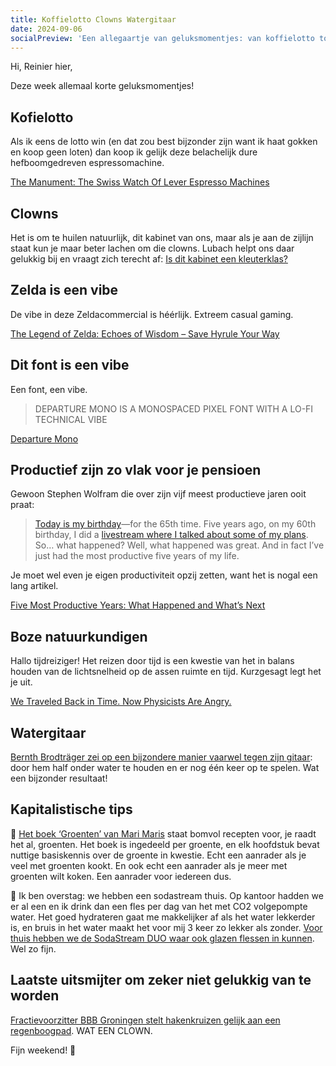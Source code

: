 ```yaml
---
title: Koffielotto Clowns Watergitaar
date: 2024-09-06
socialPreview: 'Een allegaartje van geluksmomentjes: van koffielotto tot watergitaar'
---
```


Hi, Reinier hier,

Deze week allemaal korte geluksmomentjes!

## Kofielotto 

Als ik eens de lotto win (en dat zou best bijzonder zijn want ik haat gokken en koop geen loten) dan koop ik gelijk deze belachelijk dure hefboomgedreven espressomachine. 

[The Manument: The Swiss Watch Of Lever Espresso Machines](https://youtu.be/aHz2rU_xK3g)

## Clowns

Het is om te huilen natuurlijk, dit kabinet van ons, maar als je aan de zijlijn staat kun je maar beter lachen om die clowns. Lubach helpt ons daar gelukkig bij en vraagt zich terecht af: [Is dit kabinet een kleuterklas?](https://www.youtube.com/watch?v=ctyKtg_RCZA)

## Zelda is een vibe

De vibe in deze Zeldacommercial is héérlijk. Extreem casual gaming.

[The Legend of Zelda: Echoes of Wisdom – Save Hyrule Your Way](https://www.youtube.com/watch?v=_G8Ks1rQhhc)

## Dit font is een vibe

Een font, een vibe.

> DEPARTURE MONO IS A MONOSPACED PIXEL FONT WITH A LO-FI TECHNICAL VIBE

[Departure Mono](https://departuremono.com/)

## Productief zijn zo vlak voor je pensioen

Gewoon Stephen Wolfram die over zijn vijf meest productieve jaren ooit praat:

> [Today is my birthday](https://www.wolframalpha.com/input?i=how+old+is+stephen+wolfram)—for the 65th time. Five years ago, on my 60th birthday, I did a [livestream where I talked about some of my plans](https://www.youtube.com/watch?v=2-aAi6QXsl0). So… what happened? Well, what happened was great. And in fact I’ve just had the most productive five years of my life.

Je moet wel even je eigen productiviteit opzij zetten, want het is nogal een lang artikel.

[Five Most Productive Years: What Happened and What’s Next](https://writings.stephenwolfram.com/2024/08/five-most-productive-years-what-happened-and-whats-next/)

## Boze natuurkundigen

Hallo tijdreiziger! Het reizen door tijd is een kwestie van het in balans houden van de lichtsnelheid op de assen ruimte en tijd. Kurzgesagt legt het je uit.

[We Traveled Back in Time. Now Physicists Are Angry.](https://www.youtube.com/watch?v=dBxxi5XAm3U)

## Watergitaar

[Bernth Brodträger zei op een bijzondere manier vaarwel tegen zijn gitaar](https://youtu.be/3C5fUQYHyPE?si=syPC6SE9rs5HqDg0): door hem half onder water te houden en er nog één keer op te spelen. Wat een bijzonder resultaat!

## Kapitalistische tips

📗 [Het boek ‘Groenten’ van Mari Maris](https://partner.bol.com/click/click?p=2&t=url&s=1066120&f=TXL&url=https%3A%2F%2Fwww.bol.com%2Fnl%2Fnl%2Fp%2Fgroenten%2F9300000042258505%2F&name=Groenten%2C%20Mari%20Maris) staat bomvol recepten voor, je raadt het al, groenten. Het boek is ingedeeld per groente, en elk hoofdstuk bevat nuttige basiskennis over de groente in kwestie. Echt een aanrader als je veel met groenten kookt. En ook echt een aanrader als je meer met groenten wilt koken. Een aanrader voor iedereen dus.

🚰 Ik ben overstag: we hebben een sodastream thuis. Op kantoor hadden we er al een en ik drink dan een fles per dag van het met CO2 volgepompte water. Het goed hydrateren gaat me makkelijker af als het water lekkerder is, en bruis in het water maakt het voor mij 3 keer zo lekker als zonder. [Voor thuis hebben we de SodaStream DUO waar ook glazen flessen in kunnen](https://partner.bol.com/click/click?p=2&t=url&s=1066120&f=TXL&url=https%3A%2F%2Fwww.bol.com%2Fnl%2Fnl%2Fp%2Fsodastream-duo-zwart-incl-quick-connect-koolzuurcilinder-met-1-glazen-en-1-herbruikbare-plastic-fles%2F9300000040812379%2F&name=SodaStream%20Bruiswatertoestel%20DUO%20Starterkit%20Zwart). Wel zo fijn.

## Laatste uitsmijter om zeker niet gelukkig van te worden

[Fractievoorzitter BBB Groningen stelt hakenkruizen gelijk aan een regenboogpad](https://sikkom.nl/spraakmakend/Fractievoorzitter-BBB-Groningen-stelt-hakenkruizen-gelijk-aan-een-regenboogpad-29199392.html). WAT EEN CLOWN.

Fijn weekend! 👋
